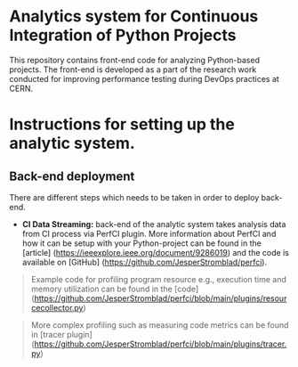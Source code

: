 # Analytics system for Continuous Integration of Python Projects

This repository contains front-end code for analyzing Python-based projects. The front-end is developed as a part of the research work conducted for improving performance testing during DevOps practices at CERN.

# Instructions for setting up the analytic system.

## Back-end deployment
There are different steps which needs to be taken in order to deploy back-end. 
- **CI Data Streaming:**  back-end of the analytic system takes analysis data from CI process via PerfCI plugin. More information about PerfCI and how it can be setup with your Python-project can be found in the [article] (https://ieeexplore.ieee.org/document/9286019) and the code is available on [GitHub] (https://github.com/JesperStromblad/perfci).
 > Example code for profiling program resource e.g., execution time and memory utilization can be found in the [code] (https://github.com/JesperStromblad/perfci/blob/main/plugins/resourcecollector.py)

> More complex profiling such as measuring code metrics can be found in [tracer plugin] (https://github.com/JesperStromblad/perfci/blob/main/plugins/tracer.py)

